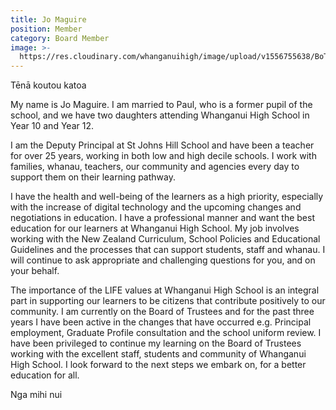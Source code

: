 ```yaml
---
title: Jo Maguire
position: Member
category: Board Member
image: >-
  https://res.cloudinary.com/whanganuihigh/image/upload/v1556755638/BoT/Jo-Maguire.png
---
```

Tēnā koutou katoa

 

My name is Jo Maguire. I am married to Paul, who is a former pupil of the school, and we have two daughters attending Whanganui High School in Year 10 and Year 12.

 

I am the Deputy Principal at St Johns Hill School and have been a teacher for over 25 years, working in both low and high decile schools. I work with families, whanau, teachers, our community and agencies every day to support them on their learning pathway.

 

I have the health and well-being of the learners as a high priority, especially with the increase of digital technology and the upcoming changes and negotiations in education.  I have a professional manner and want the best education for our learners at Whanganui High School. My job involves working with the New Zealand Curriculum, School Policies and Educational Guidelines and the processes that can support students, staff and whanau. I will continue to ask appropriate and challenging questions for you, and on your behalf.

 

The importance of the LIFE values at Whanganui High School is an integral part in supporting our learners to be citizens that contribute positively to our community. I am currently on the Board of Trustees and for the past three years I have been active in the changes that have occurred e.g. Principal employment, Graduate Profile consultation and the school uniform review. I have been privileged to continue my learning on the Board of Trustees working with the excellent staff, students and community of Whanganui High School.  I look forward to the next steps we embark on, for a better education for all.

 

Nga mihi nui